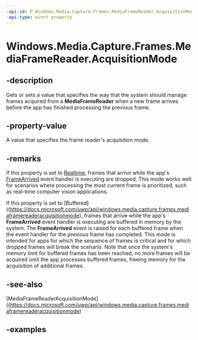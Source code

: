 ```yaml
---
-api-id: P:Windows.Media.Capture.Frames.MediaFrameReader.AcquisitionMode
-api-type: winrt property
---
```


<!-- Property syntax.
public MediaFrameReaderAcquisitionMode AcquisitionMode { get;  set; }
-->

# Windows.Media.Capture.Frames.MediaFrameReader.AcquisitionMode

## -description
Gets or sets a value that specifies the way that the system should manage frames acquired from a **MediaFrameReader** when a new frame arrives before the app has finished processing the previous frame.

## -property-value
A value that specifies the frame reader's acquisition mode.

## -remarks
If this property is set to [Realtime](https://docs.microsoft.com/uwp/api/windows.media.capture.frames.mediaframereaderacquisitionmode), frames that arrive while the app's [FrameArrived](https://docs.microsoft.com/uwp/api/windows.media.capture.frames.mediaframereader#Windows_Media_Capture_Frames_MediaFrameReader_FrameArrived) event handler is executing are dropped. This mode works well for scenarios where processing the most current frame is prioritized, such as real-time computer vision applications.

If this property is set to [Buffered]((https://docs.microsoft.com/uwp/api/windows.media.capture.frames.mediaframereaderacquisitionmode),  frames that arrive while the app's **FrameArrived** event handler is executing are buffered in memory by the system. The **FrameArrived** event is raised for each buffered frame when the event handler for the previous frame has completed. This mode is intended for apps for which the sequence of frames is critical and for which dropped frames will break the scenario. Note that once the system's memory limit for buffered frames has been reached, no more frames will be acquired until the app processes buffered frames, freeing memory for the acquisition of additional frames.

## -see-also
[MediaFrameReaderAcquisitionMode]((https://docs.microsoft.com/uwp/api/windows.media.capture.frames.mediaframereaderacquisitionmode)

## -examples

